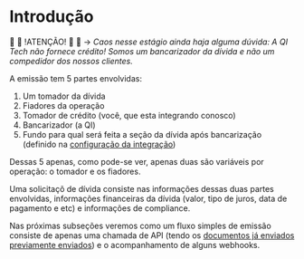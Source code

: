 # Introdução

:no_entry_sign: :no_entry_sign: !ATENÇÃO! :no_entry_sign: :no_entry_sign: &rarr; *Caos nesse estágio ainda haja alguma dúvida: A QI Tech não fornece crédito! Somos um bancarizador da dívida e não um compedidor dos nossos clientes.*

A emissão tem 5 partes envolvidas:

1. Um tomador da dívida
2. Fiadores da operação
3. Tomador de crédito (você, que esta integrando conosco)
4. Bancarizador (a QI)
5. Fundo para qual será feita a seção da dívida após bancarização (definido na [configuração da integração](?file=112))



Dessas 5 apenas, como pode-se ver, apenas duas são variáveis por operação: o tomador e os fiadores.

Uma solicitaçõ de dívida consiste nas informações dessas duas partes envolvidas, informações financeiras da dívida (valor, tipo de juros, data de pagamento e etc) e informações de compliance.

Nas próximas subseções veremos como um fluxo simples de emissão consiste de apenas uma chamada de API (tendo os [documentos já enviados previamente enviados](?file=332)) e o acompanhamento de alguns webhooks.
